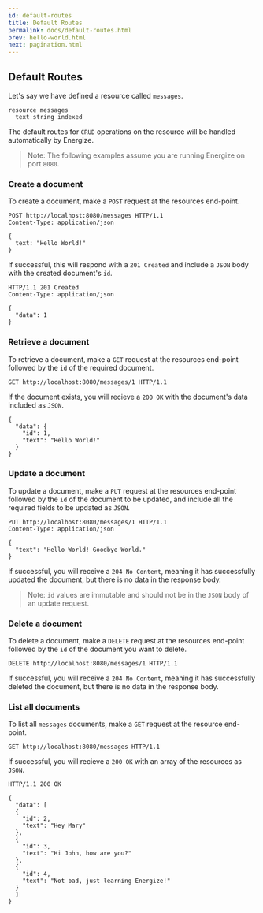 ```yaml
---
id: default-routes
title: Default Routes
permalink: docs/default-routes.html
prev: hello-world.html
next: pagination.html
---
```


## Default Routes

Let's say we have defined a resource called `messages`.

```
resource messages
  text string indexed
```

The default routes for `CRUD` operations on the resource will be handled automatically by Energize.

> Note: The following examples assume you are running Energize on port `8080`.

### Create a document

To create a document, make a `POST` request at the resources end-point.

```
POST http://localhost:8080/messages HTTP/1.1
Content-Type: application/json

{
  text: "Hello World!"
}
```

If successful, this will respond with a `201 Created` and include a `JSON` body with the created document's `id`.

```
HTTP/1.1 201 Created
Content-Type: application/json

{
  "data": 1
}
```

### Retrieve a document

To retrieve a document, make a `GET` request at the resources end-point followed by the `id` of the required document.

```
GET http://localhost:8080/messages/1 HTTP/1.1
```

If the document exists, you will recieve a `200 OK` with the document's data included as `JSON`.

```
{
  "data": {
    "id": 1,
    "text": "Hello World!"
  }
}
```

### Update a document

To update a document, make a `PUT` request at the resources end-point followed by the `id` of the document to be updated, and include all the required fields to be updated as `JSON`.

```
PUT http://localhost:8080/messages/1 HTTP/1.1
Content-Type: application/json

{
  "text": "Hello World! Goodbye World."
}
```

If successful, you will receive a `204 No Content`, meaning it has successfully updated the document, but there is no data in the response body.

> Note: `id` values are immutable and should not be in the `JSON` body of an update request.

### Delete a document

To delete a document, make a `DELETE` request at the resources end-point followed by the `id` of the document you want to delete.

```
DELETE http://localhost:8080/messages/1 HTTP/1.1
```

If successful, you will receive a `204 No Content`, meaning it has successfully deleted the document, but there is no data in the response body.

### List all documents

To list all `messages` documents, make a `GET` request at the resource end-point.

```
GET http://localhost:8080/messages HTTP/1.1
```

If successful, you will recieve a `200 OK` with an array of the resources as `JSON`.

```
HTTP/1.1 200 OK

{
  "data": [
  {
    "id": 2,
    "text": "Hey Mary"
  },
  {
    "id": 3,
    "text": "Hi John, how are you?"
  },
  {
    "id": 4,
    "text": "Not bad, just learning Energize!"
  }
  ]
}
```